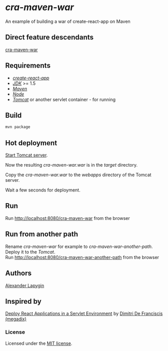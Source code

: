 # *cra-maven-war*

An example of building a war of create-react-app on Maven

## Direct feature descendants

[cra-maven-war](https://github.com/softspider/cra-maven-war)

## Requirements

* [*create-react-app*](https://facebook.github.io/create-react-app/)
* [*JDK*](https://java.com/ru/download/) >= 1.5
* [*Maven*](https://maven.apache.org/)
* [*Node*](https://nodejs.org/en/download/package-manager/)
* [*Tomcat*](http://tomcat.apache.org/) or another servlet container - for running

## Build

```sh
mvn package
```


## Hot deployment

[Start Tomcat server](https://www.webucator.com/how-to/how-start-stop-apache-tomcat-from-the-command-line-windows.cfm).
  
Now the resulting *cra-maven-war.war* is in the *target* directory.
  
Copy the *cra-maven-war.war* to the *webapps* directory of the Tomcat server.

Wait a few seconds for deployment.

## Run

Run [http://localhost:8080/cra-maven-war](http://localhost:8080/cra-maven-war) from the browser

## Run from another path

Rename *cra-maven-war* for example to *cra-maven-war-another-path*.  
Deploy it to the *Tomcat*.  
Run [http://localhost:8080/cra-maven-war-another-path](http://localhost:8080/cra-maven-war-another-path) from the browser



## Authors

[Alexander Lapygin](https://github.com/AlexanderLapygin)

## Inspired by

[Deploy React Applications in a Servlet Environment](https://www.megadix.it/blog/create-react-app-servlet/) by
[Dimitri De Franciscis (megadix)](https://github.com/megadix)

### License

Licensed under the [MIT license](./LICENSE). 

